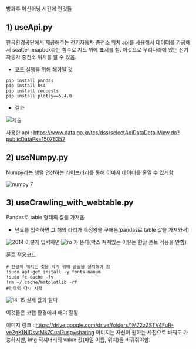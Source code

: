 방과후 머신러닝 시간에 한것들

## 1) useApi.py
한국환경공단에서 제공해주는 전기자동차 충전소 위치 api를 사용해서 데이터를 가공해서 scatter_mapbox라는 함수로 지도 위에 표시를 함.
이것으로 우리나라에 있는 전기자동차 충전소 위치를 알 수 있음.

- 코드 실행을 위해 해야될 것
```
pip install pandas
pip install bs4
pip install requests
pip install plotly==5.4.0
```

- 결과

![제출](https://user-images.githubusercontent.com/80656669/169822794-1e41613d-e53c-46f2-b6dd-b2f42eb20569.PNG)

사용한 api : https://www.data.go.kr/tcs/dss/selectApiDataDetailView.do?publicDataPk=15076352

## 2) useNumpy.py
Numpy라는 행렬 연산하는 라이브러리를 통해 이미지 데이터를 줄일 수 있게함


![numpy 7](https://user-images.githubusercontent.com/80656669/171404727-94a1e161-57b1-496a-9c7f-262f07e61559.PNG)


## 3) useCrawling_with_webtable.py
Pandas로 table 형태의 값을 가져옴

- 년도를 입력하면 그 해의 라리가 득점왕을 구해옴(pandas로 table 값을 가져와서)

![2014](https://user-images.githubusercontent.com/80656669/172333964-c0f494f5-996d-4929-bcb7-66a6f98a963d.PNG)
이렇게 입력하면
![ro](https://user-images.githubusercontent.com/80656669/172333956-2d083279-fb70-48ca-8630-b9cc92d29aca.PNG)
가 뜬다(박스 쳐져있는 이유는 한글 폰트 적용을 안함) 

폰트 적용코드 
```
# 한글이 깨지는 것을 막기 위해 글꼴을 설치해야 함
!sudo apt-get install -y fonts-nanum
!sudo fc-cache -fv
!rm ~/.cache/matplotlib -rf
#런타임 다시 시작
```

![14-15](https://user-images.githubusercontent.com/80656669/172333966-8f52aeef-dfd9-4b0b-8212-76164d323d31.PNG)
실제 값과 같다

이것들은 코랩 환경에서 해야 잘됨.

이미지 링크 : https://drive.google.com/drive/folders/1M72zZSTV4FuR-ve2gKfNIDsvtMk7CuaI?usp=sharing
이미지는 자신이 원하는 사진으로 바꿔도 가능하지만, img 딕셔너리의 value 값(파일 이름, 위치)을 바꿔줘야함.

